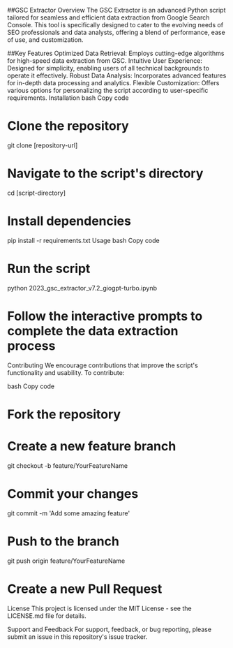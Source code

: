 ##GSC Extractor
Overview
The GSC Extractor is an advanced Python script tailored for seamless and efficient data extraction from Google Search Console. This tool is specifically designed to cater to the evolving needs of SEO professionals and data analysts, offering a blend of performance, ease of use, and customization.

##Key Features
Optimized Data Retrieval: Employs cutting-edge algorithms for high-speed data extraction from GSC.
Intuitive User Experience: Designed for simplicity, enabling users of all technical backgrounds to operate it effectively.
Robust Data Analysis: Incorporates advanced features for in-depth data processing and analytics.
Flexible Customization: Offers various options for personalizing the script according to user-specific requirements.
Installation
bash
Copy code
# Clone the repository
git clone [repository-url]

# Navigate to the script's directory
cd [script-directory]

# Install dependencies
pip install -r requirements.txt
Usage
bash
Copy code
# Run the script
python 2023_gsc_extractor_v7.2_giogpt-turbo.ipynb

# Follow the interactive prompts to complete the data extraction process
Contributing
We encourage contributions that improve the script's functionality and usability. To contribute:

bash
Copy code
# Fork the repository
# Create a new feature branch
git checkout -b feature/YourFeatureName

# Commit your changes
git commit -m 'Add some amazing feature'

# Push to the branch
git push origin feature/YourFeatureName

# Create a new Pull Request
License
This project is licensed under the MIT License - see the LICENSE.md file for details.

Support and Feedback
For support, feedback, or bug reporting, please submit an issue in this repository's issue tracker.
